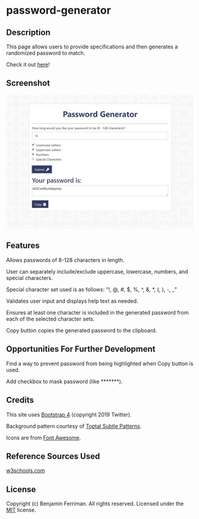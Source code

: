 # password-generator

## Description

This page allows users to provide specifications and then generates a randomized password to match.

Check it out [here](https://bferriman.github.io/password-generator/)!

## Screenshot

![Screenshot of Password Generator](https://github.com/bferriman/password-generator/blob/master/assets/images/screenshot.jpg)

## Features

Allows passwords of 8-128 characters in length.

User can separately include/exclude uppercase, lowercase, numbers, and special characters.

Special character set used is as follows:
"!, @, #, $, %, ^, &, *, (, ), -, _"

Validates user input and displays help text as needed.

Ensures at least one character is included in the generated password from each of the selected character sets.

Copy button copies the generated password to the clipboard.

## Opportunities For Further Development

Find a way to prevent password from being highlighted when Copy button is used.

Add checkbox to mask password (like *******).

## Credits

This site uses [Bootstrap 4](https://getbootstrap.com/) (copyright 2019 Twitter).

Background pattern courtesy of [Toptal Subtle Patterns](https://www.toptal.com/designers/subtlepatterns/).

Icons are from [Font Awesome](https://fontawesome.com/).

## Reference Sources Used

[w3schools.com](https://www.w3schools.com/)

## License

Copyright (c) Benjamin Ferriman. All rights reserved.
Licensed under the [MIT](https://github.com/bferriman/portfolio/blob/master/LICENSE.txt) license.